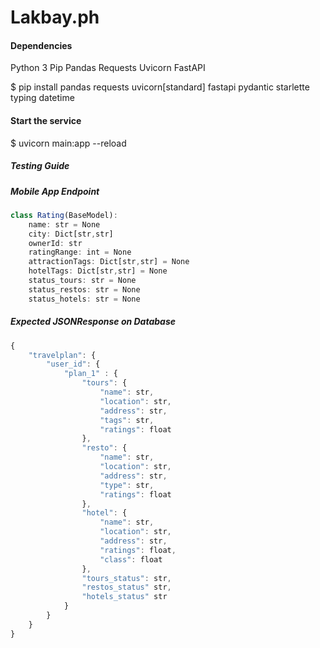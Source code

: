 # Lakbay.ph

#### Dependencies
Python 3
Pip
Pandas
Requests
Uvicorn
FastAPI

$ pip install pandas requests uvicorn[standard] fastapi pydantic starlette typing datetime

#### Start the service
$ uvicorn main:app --reload

##### Testing Guide

##### Mobile App Endpoint
```javascript
class Rating(BaseModel):
	name: str = None
	city: Dict[str,str]
	ownerId: str
	ratingRange: int = None
	attractionTags: Dict[str,str] = None
	hotelTags: Dict[str,str] = None
	status_tours: str = None
	status_restos: str = None
	status_hotels: str = None
```
##### Expected JSONResponse on Database
```javascript
{
	"travelplan": {
		"user_id": {
			"plan_1" : {
				"tours": {
					"name": str,
					"location": str,
					"address": str,
					"tags": str,
					"ratings": float
				},
				"resto": {
					"name": str,
					"location": str,
					"address": str,
					"type": str,
					"ratings": float
				},
				"hotel": {
					"name": str,
					"location": str,
					"address": str,
					"ratings": float,
					"class": float
				},
				"tours_status": str,
				"restos_status" str,
				"hotels_status" str
			}
		}
	}
}
```
